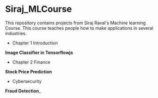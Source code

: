 # Siraj_MLCourse

This repository contains projects from Siraj Raval's Machine learning Course. This course teaches people how to make applications in several industries.

+ Chapter 1 Introduction 

__Image Classifier in Tensorflowjs__

+ Chapter 2 Finance

__Stock Price Prediction__

+ Cybersecurity

__Fraud Detection___
